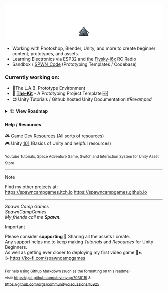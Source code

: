 ![SpawnCampGames](https://github.com/SpawnCampGames/Resources/blob/main/101/img/SPWN_GITHUB_HEADER.png)
- Working with Photoshop, Blender, Unity, and more to create beginner content, prototypes, and assets.
- Learning Electronics via ESP32 and the [Flysky-i6x](https://github.com/SpawnCampGames/flysky-i6x) RC Radio
- Sandbox / [SPWN_Code](https://github.com/SpawnCampGames/The-Kit/tree/main/Documentation/SPWN_Code.md) (Prototyping Templates / Codebase)

### Currently working on:
- 🧪The L.A.B. Prototype Environment
- 🧰 [**The-Kit**](https://github.com/SpawnCampGames/The-Kit/blob/main/readme.md) - A Prototyping Project Template 🆕  
- 📺 Unity Tutorials / Github hosted Unity Documentation *#Revamped*

<details>
<summary>🏗️ <b>View Roadmap</b></summary>

![ROADMAP](https://storage.ko-fi.com/cdn/useruploads/display/50e94d72-4639-46f6-8ab3-8fb3df59545b_spwn_romap.png)
</details>

#### Help / Resources

🎮 Game Dev [Resources](https://github.com/spawncampgames/Resources/blob/master/readme.md) (All sorts of resources)  
🎮 Unity [101](https://github.com/SpawnCampGames/Resources/blob/main/101/readme.md) (Basics of Unity and helpful resources)  

<sub>
Youtube Tutorials, Space Adventure Game, Switch and Interaction System for Unity Asset Store
</sub>  

---

> [!NOTE]  
> Find my other projects at:  
> https://spawncampgames.itch.io
> https://spawncampgames.github.io

---

*Spawn Camp Games  
SpawnCampGames  
My friends call me **Spawn**.*  

>[!IMPORTANT]  
> Please consider **supporting** 🧡 Sharing all the assets I create.  
> Any support helps me to keep making *Tutorials* and *Resources* for Unity Beginners.  
> As well as getting ever closer to deploying my first video game 👾♠️.  
> ☕ https://ko-fi.com/spawncampgames  

<sub>For help using Github Markdown (such as the formatting on this readme)  
visit: https://gist.github.com/stevenyap/7038119 & https://github.com/orgs/community/discussions/16925</sub>
